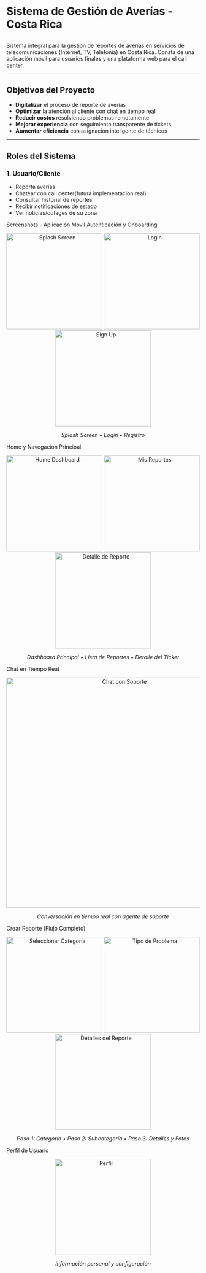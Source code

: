 # Sistema de Gestión de Averías - Costa Rica

## 

Sistema integral para la gestión de reportes de averías en servicios de telecomunicaciones (Internet, TV, Telefonía) en Costa Rica. Consta de una aplicación móvil para usuarios finales y una plataforma web para el call center.

---

## Objetivos del Proyecto

- **Digitalizar** el proceso de reporte de averías
- **Optimizar** la atención al cliente con chat en tiempo real
- **Reducir costos** resolviendo problemas remotamente
- **Mejorar experiencia** con seguimiento transparente de tickets
- **Aumentar eficiencia** con asignación inteligente de técnicos

---

## Roles del Sistema

### 1. **Usuario/Cliente** 

- Reporta averías
- Chatear con call center(futura implementacion real)
- Consultar historial de reportes
- Recibir notificaciones de estado
- Ver noticias/outages de su zona



Screenshots - Aplicación Móvil
 Autenticación y Onboarding
<div align="center">
  <img src="https://github.com/user-attachments/assets/e8aa9c8e-ca84-41a9-ba79-cfd6b526ac8e" width="250" alt="Splash Screen"/>
  <img src="https://github.com/user-attachments/assets/68bc2953-4f54-4768-a87b-57acd45b0648" width="250" alt="Login"/>
  <img src="https://github.com/user-attachments/assets/9313c314-7f2e-4cf9-8662-290a61582d8c" width="250" alt="Sign Up"/>
</div>
<p align="center">
  <em>Splash Screen • Login • Registro</em>
</p>

Home y Navegación Principal
<div align="center">
  <img src="https://github.com/user-attachments/assets/3f69f186-9089-4040-8238-3b475a57e0e3" width="250" alt="Home Dashboard"/>
  <img src="https://github.com/user-attachments/assets/9df4b602-a430-45d3-b226-298ea87efbbc" width="250" alt="Mis Reportes"/>
  <img src="https://github.com/user-attachments/assets/82bf2d6e-e3f7-4b7d-a2ce-b421f253689a" width="250" alt="Detalle de Reporte"/>
</div>
<p align="center">
  <em>Dashboard Principal • Lista de Reportes • Detalle del Ticket</em>
</p>

Chat en Tiempo Real
<div align="center">
  <img src="https://github.com/user-attachments/assets/c20bb6ea-9af5-4c54-9f85-8f1d30811ef2" width="600" alt="Chat con Soporte"/>
</div>
<p align="center">
  <em>Conversación en tiempo real con agente de soporte</em>
</p>

Crear Reporte (Flujo Completo)
<div align="center">
  <img src="https://github.com/user-attachments/assets/726b7643-42cb-459f-8f6e-9aadc9f58bf2" width="250" alt="Seleccionar Categoría"/>
  <img src="https://github.com/user-attachments/assets/e06ad140-ba0a-4f19-927a-50501928aed5" width="250" alt="Tipo de Problema"/>
  <img src="https://github.com/user-attachments/assets/7c221198-03db-413d-81ea-b6467596ea12" width="250" alt="Detalles del Reporte"/>
</div>
<p align="center">
  <em>Paso 1: Categoría • Paso 2: Subcategoría • Paso 3: Detalles y Fotos</em>
</p>

Perfil de Usuario
<div align="center">
  <img src="https://github.com/user-attachments/assets/fe5b95b6-a5f1-4793-a88e-c09c77ab3740" width="250" alt="Perfil"/>
</div>
<p align="center">
  <em>Información personal y configuración</em>
</p>
